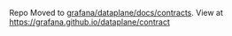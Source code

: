Repo Moved to [grafana/dataplane/docs/contracts](https://github.com/grafana/dataplane/tree/main/docs/contract). View at https://grafana.github.io/dataplane/contract